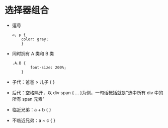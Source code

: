 # 选择器组合

- 逗号

  ```
  a, p {
      color: gray;
      }
  ```

- 同时拥有 A 类和 B 类

  ```
  .A.B {
          font-size: 200%;
      }
  ```

- 子代：爸爸 > 儿子 { }
- 后代：空格隔开，以 div span { ... }为例，一句话概括就是"选中所有 div 中的所有 span 元素"
- 临近兄弟：a + b { }
- 不临近兄弟：a ~ c { }
